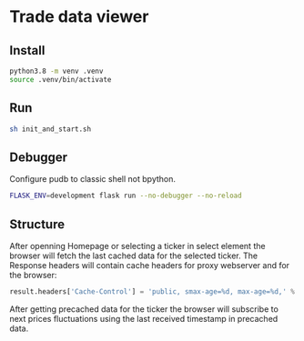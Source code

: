 # Trade data viewer

## Install

```bash
python3.8 -m venv .venv
source .venv/bin/activate
```

## Run

```bash
sh init_and_start.sh
```

## Debugger

Configure pudb to classic shell not bpython.

```bash
FLASK_ENV=development flask run --no-debugger --no-reload
```

## Structure

After openning Homepage or selecting a ticker in select element the browser will fetch the last cached data for the selected ticker.
The Response headers will contain cache headers for proxy webserver and for the browser:

```python
result.headers['Cache-Control'] = 'public, smax-age=%d, max-age=%d,' % (ONE_HOUR // 4, ONE_HOUR // 4 - ONE_MINUTE)
```

After getting precached data for the ticker the browser will subscribe to next prices fluctuations using the last received timestamp in precached data.
